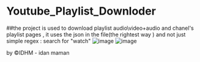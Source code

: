 # Youtube_Playlist_Downloder
##the project is  used to download playlist audio\video+audio  and chanel's playlist pages , it uses the json in the file(the rightest way ) and not just simple regex :  search for "watch" 
![image](https://user-images.githubusercontent.com/90776557/183916995-3f64caad-616c-4be8-bd0a-fa72d85d7b56.png)
![image](https://user-images.githubusercontent.com/90776557/183917063-876042fa-46d8-436e-b6cf-9eb93387c56e.png)

by ©IDHM - idan maman
